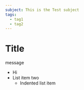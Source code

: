 ```yaml
---
subject: This is the Test subject
tags:
  - tag1
  - tag2
---
```


# Title

message

- Hi
- List item two
  - Indented list item